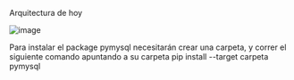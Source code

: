 Arquitectura de hoy

![image](https://github.com/batimeunnescafe/rds-lambda-lab-mundosE/assets/88939698/141a3e12-c6fe-4ea9-a272-d65ba66ccea8)

Para instalar el package pymysql necesitarán crear una carpeta, y correr el siguiente comando apuntando a su carpeta pip install --target carpeta pymysql
